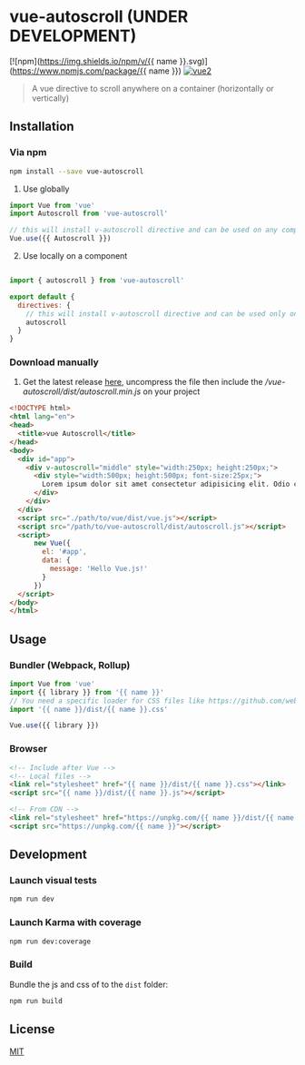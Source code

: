 # vue-autoscroll (UNDER DEVELOPMENT)

[![npm](https://img.shields.io/npm/v/{{ name }}.svg)](https://www.npmjs.com/package/{{ name }}) [![vue2](https://img.shields.io/badge/vue-2.x-brightgreen.svg)](https://vuejs.org/)

> A vue directive to scroll anywhere on a container (horizontally or vertically)

## Installation

### Via npm

```bash
npm install --save vue-autoscroll
```

1. Use globally
```js
import Vue from 'vue'
import Autoscroll from 'vue-autoscroll'

// this will install v-autoscroll directive and can be used on any component or tag
Vue.use({{ Autoscroll }})
```

2. Use locally on a component
```js

import { autoscroll } from 'vue-autoscroll'

export default {
  directives: {
    // this will install v-autoscroll directive and can be used only on the current component or tag
    autoscroll
  }
}
```

### Download manually

1. Get the latest release [here](https://github.com/donmbelembe/vue-autoscroll/releases), uncompress the file then include the */vue-autoscroll/dist/autoscroll.min.js* on your project

```html
<!DOCTYPE html>
<html lang="en">
<head>
  <title>vue Autoscroll</title>
</head>
<body>
  <div id="app">
    <div v-autoscroll="middle" style="width:250px; height:250px;">
      <div style="width:500px; height:500px; font-size:25px;">
        Lorem ipsum dolor sit amet consectetur adipisicing elit. Odio cupiditate voluptas amet recusandae nulla quas!
      </div>
    </div>
  </div>
  <script src="./path/to/vue/dist/vue.js"></script>
  <script src="/path/to/vue-autoscroll/dist/autoscroll.js"></script>
  <script>
      new Vue({
        el: '#app',
        data: {
          message: 'Hello Vue.js!'
        }
      })
  </script>
</body>
</html>
```


## Usage

### Bundler (Webpack, Rollup)

```js
import Vue from 'vue'
import {{ library }} from '{{ name }}'
// You need a specific loader for CSS files like https://github.com/webpack/css-loader
import '{{ name }}/dist/{{ name }}.css'

Vue.use({{ library }})
```

### Browser

```html
<!-- Include after Vue -->
<!-- Local files -->
<link rel="stylesheet" href="{{ name }}/dist/{{ name }}.css"></link>
<script src="{{ name }}/dist/{{ name }}.js"></script>

<!-- From CDN -->
<link rel="stylesheet" href="https://unpkg.com/{{ name }}/dist/{{ name }}.css"></link>
<script src="https://unpkg.com/{{ name }}"></script>
```

## Development

### Launch visual tests

```bash
npm run dev
```

### Launch Karma with coverage

```bash
npm run dev:coverage
```

### Build

Bundle the js and css of to the `dist` folder:

```bash
npm run build
```

## License

[MIT](http://opensource.org/licenses/MIT)
